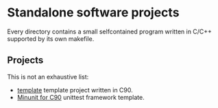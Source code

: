 # Standalone software projects
Every directory contains a small selfcontained program written in C/C++ supported by its own makefile.
## Projects
This is not an exhaustive list:
* [template](template/README.md) template project written in C90.
* [Minunit for C90](minunit_c90/README.md) unittest framework template.
